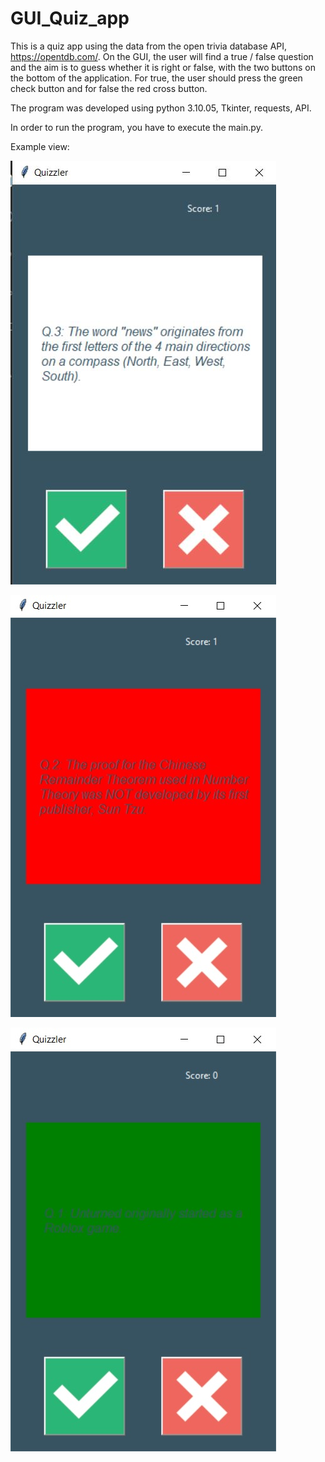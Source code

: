 # GUI_Quiz_app

This is a quiz app using the data from the open trivia database API, https://opentdb.com/. 
On the GUI, the user will find a true / false question and the aim is to guess whether it is right or false, with the two buttons on the bottom of the application. For true, the user should press the green check button and for false the red cross button.   


The program was developed using python 3.10.05, Tkinter, requests, API. 

In order to run the program, you have to execute the main.py.

Example view: 

![Screenshot](example_view_1.jpg)

![Screenshot](example_view_2.jpg)

![Screenshot](example_view_3.jpg)
